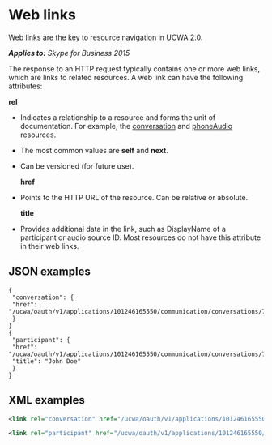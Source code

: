 
# Web links
Web links are the key to resource navigation in UCWA 2.0.


 _**Applies to:** Skype for Business 2015_

The response to an HTTP request typically contains one or more web links, which are links to related resources. A web link can have the following attributes:

 **rel**

- Indicates a relationship to a resource and forms the unit of documentation. For example, the [conversation](conversation_ref.md) and [phoneAudio](phoneAudio_ref.md) resources.

- The most common values are **self** and **next**.

- Can be versioned (for future use).

  **href**

- Points to the HTTP URL of the resource. Can be relative or absolute.

  **title**

- Provides additional data in the link, such as DisplayName of a participant or audio source ID. Most resources do not have this attribute in their web links.


## JSON examples


```
{
 "conversation": {
 "href": "/ucwa/oauth/v1/applications/101246165550/communication/conversations/7c5c",
 }
}
{
 "participant": {
 "href": "/ucwa/oauth/v1/applications/101246165550/communication/conversations/7c5c/participants/johndoe@contoso.com",
 "title": "John Doe"
 }
}
```


## XML examples


```XML
<link rel="conversation" href="/ucwa/oauth/v1/applications/101246165550/communication/conversations/7c5c/" />

<link rel="participant" href="/ucwa/oauth/v1/applications/101246165550/communication/conversations/7c5c/participants/johndoe@contoso.com" title="John Doe" />
```

